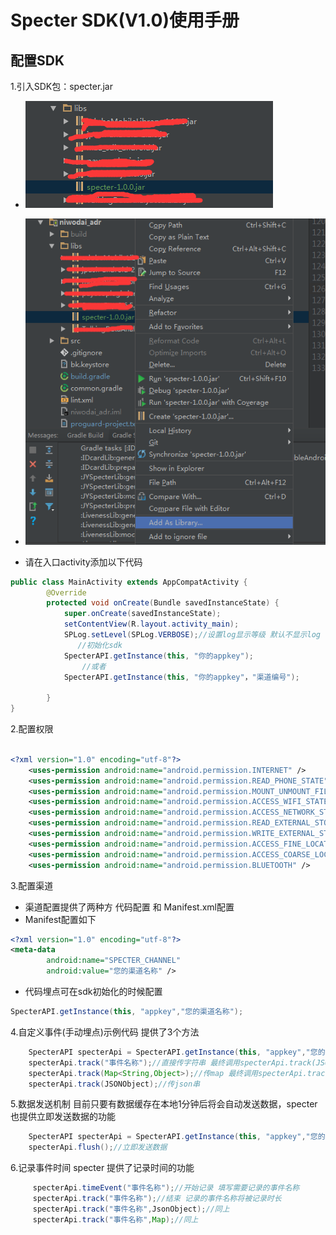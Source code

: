 # Specter SDK(V1.0)使用手册

## 配置SDK

 1.引入SDK包：specter.jar

* ![](assets/图片1.png)

* ![](assets/图片2.png)
* 请在入口activity添加以下代码

```java
public class MainActivity extends AppCompatActivity {
    	@Override
    	protected void onCreate(Bundle savedInstanceState) {
        	super.onCreate(savedInstanceState);
        	setContentView(R.layout.activity_main);
        	SPLog.setLevel(SPLog.VERBOSE);//设置log显示等级 默认不显示log
               //初始化sdk
        	SpecterAPI.getInstance(this, "你的appkey");
                //或者
            SpecterAPI.getInstance(this, "你的appkey"，"渠道编号");

    	}
}
```
2.配置权限

```xml

<?xml version="1.0" encoding="utf-8"?>
    <uses-permission android:name="android.permission.INTERNET" />
	<uses-permission android:name="android.permission.READ_PHONE_STATE" />
	<uses-permission android:name="android.permission.MOUNT_UNMOUNT_FILESYSTEMS" />
	<uses-permission android:name="android.permission.ACCESS_WIFI_STATE" />
	<uses-permission android:name="android.permission.ACCESS_NETWORK_STATE" />
	<uses-permission android:name="android.permission.READ_EXTERNAL_STORAGE" />
	<uses-permission android:name="android.permission.WRITE_EXTERNAL_STORAGE" />
	<uses-permission android:name="android.permission.ACCESS_FINE_LOCATION" />
	<uses-permission android:name="android.permission.ACCESS_COARSE_LOCATION" />
	<uses-permission android:name="android.permission.BLUETOOTH" />
```
3.配置渠道
* 渠道配置提供了两种方 代码配置 和 Manifest.xml配置
* Manifest配置如下
```xml
<?xml version="1.0" encoding="utf-8"?>
<meta-data
    	android:name="SPECTER_CHANNEL"
    	android:value="您的渠道名称" />
```
* 代码埋点可在sdk初始化的时候配置
```java
SpecterAPI.getInstance(this, "appkey","您的渠道名称");
```

4.自定义事件(手动埋点)示例代码 提供了3个方法

```java
    SpecterAPI specterApi = SpecterAPI.getInstance(this, "appkey","您的渠道名称");
    specterApi.track("事件名称");//直接传字符串 最终调用specterApi.track(JSONObject)
    specterApi.track(Map<String,Object>);//传map 最终调用specterApi.track(JSONObject)
    specterApi.track(JSONObject);//传json串
```
5.数据发送机制 目前只要有数据缓存在本地1分钟后将会自动发送数据，specter也提供立即发送数据的功能

```java
    SpecterAPI specterApi = SpecterAPI.getInstance(this, "appkey","您的渠道名称");
    specterApi.flush();//立即发送数据
```
6.记录事件时间 specter 提供了记录时间的功能

```java
     specterApi.timeEvent("事件名称");//开始记录 填写需要记录的事件名称
     specterApi.track("事件名称");//结束 记录的事件名称将被记录时长
     specterApi.track("事件名称",JsonObject);//同上
     specterApi.track("事件名称",Map);//同上
```

